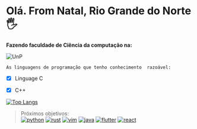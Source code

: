 # Olá. From Natal, Rio Grande do Norte 🖐️

**Fazendo faculdade de Ciência da computação na:**
 
![UnP](https://loja.unponline.com.br/media/logo/stores/19/UNP.png)


``
 As linguagens de programação que tenho conhecimento 
 razoável: 
 ``
- [x] Linguage C 
- [x] C++



[![Top Langs](https://github-readme-stats.vercel.app/api/top-langs/?username=pedroevaristo&layout=compact)](https://github.com/anuraghazra/github-readme-stats)

> Próximos objetivos:			
[![python](https://img.shields.io/badge/Python-14354C?style=for-the-badge&logo=python&logoColor=white)]()
[![rust](https://img.shields.io/badge/Rust-000000?style=for-the-badge&logo=rust&logoColor=white)]()
[![vim](https://img.shields.io/badge/VIM-%2311AB00.svg?&style=for-the-badge&logo=vim&logoColor=white)]()
[![java](https://img.shields.io/badge/Java-ED8B00?style=for-the-badge&logo=java&logoColor=white)]()
[![flutter](https://img.shields.io/badge/Flutter-02569B?style=for-the-badge&logo=flutter&logoColor=white)]()
[![react](https://img.shields.io/badge/React-20232A?style=for-the-badge&logo=react&logoColor=61DAFB)]()

